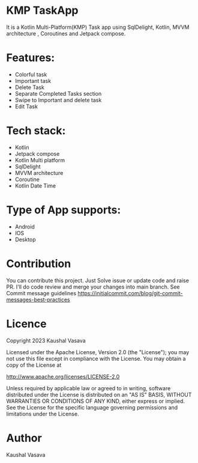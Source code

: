 # KMP TaskApp
It is a Kotlin Multi-Platform(KMP) Task app using SqlDelight, Kotlin, MVVM architecture , Coroutines and Jetpack compose.

# Features: 
- Colorful task
- Important task
- Delete Task
- Separate Completed Tasks section
- Swipe to Important and delete task
- Edit Task

# Tech stack:
- Kotlin
- Jetpack compose
- Kotlin Multi platform
- SqlDelight
- MVVM architecture
- Coroutine
- Kotlin Date Time  

# Type of App supports:
- Android
- IOS
- Desktop

# Contribution
You can contribute this project. Just Solve issue or update code and raise PR. I'll do code review and merge your changes into main branch. See Commit message guidelines https://initialcommit.com/blog/git-commit-messages-best-practices

# Licence
Copyright 2023 Kaushal Vasava

Licensed under the Apache License, Version 2.0 (the "License"); you may not use this file except in compliance with the License. You may obtain a copy of the License at

http://www.apache.org/licenses/LICENSE-2.0

Unless required by applicable law or agreed to in writing, software distributed under the License is distributed on an "AS IS" BASIS, WITHOUT WARRANTIES OR CONDITIONS OF ANY KIND, either express or implied. See the License for the specific language governing permissions and limitations under the License.

# Author
 Kaushal Vasava


